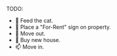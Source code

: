 TODO:
- 👋 Feed the cat.
- 👀 Place a "For-Rent" sign on property.
- 🌱 Move out.
- 💞️ Buy new house.
- 📫 Move in.
